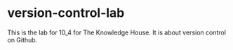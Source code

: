 # version-control-lab
This is the lab for 10_4 for The Knowledge House. It is about version control on Github.
